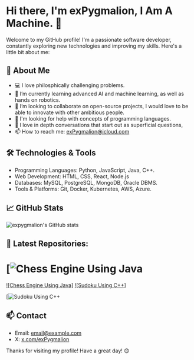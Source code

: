 # Hi there, I'm exPygmalion, I Am A Machine. 👋

Welcome to my GitHub profile! I'm a passionate software developer, constantly exploring new technologies and improving my skills. Here's a little bit about me:

## 🚀 About Me

- 💻 I love philosphically challenging problems.
- 🌱 I’m currently learning advanced AI and machine learning, as well as hands on robotics.
- 👯 I’m looking to collaborate on open-source projects, I would love to be able to innovate with other ambitious people.
- 🤔 I'm looking for help with concepts of programming languages.
- 💬 I love in depth conversations that start out as superficial questions, 
- 📫 How to reach me: [exPygmalion@icloud.com](mailto:expygmalion@icloud.com)


## 🛠️ Technologies & Tools

- Programming Languages: Python, JavaScript, Java, C++.
- Web Development: HTML, CSS, React, Node.js
- Databases: MySQL, PostgreSQL, MongoDB, Oracle DBMS.
- Tools & Platforms: Git, Docker, Kubernetes, AWS, Azure.

## 📈 GitHub Stats

![expygmalion's GitHub stats](https://github-readme-stats.vercel.app/api?username=expygmalion&show_icons=true&theme=radical)

## 🌟 Latest Repositories:


[![Chess Engine Using Java](https://github.com/expygmalion/ChessEngine)
=======
[![Chess Engine Using Java]]((https://github.com/expygmalion/ChessEngine))
[![Sudoku Using C++]]((https://github.com/expygmalion/SudokuEngine))

[![Sudoku Using C++](https://github.com/expygmalion/SudokuEngine)

## 📫 Contact

- Email: [email@example.com](mailto:expygmalion@icloud.com)
- X: [x.com/exPygmalion](https://twitter.com/expygmalion)

Thanks for visiting my profile! Have a great day! 😊
